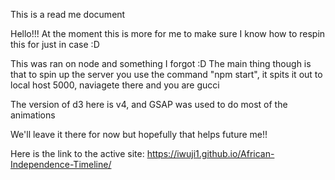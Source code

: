 This is a read me document

Hello!!! At the moment this is more for me to make sure I know how to respin this for just in case :D

This was ran on node and something I forgot :D The main thing though is that to spin up the server you use the command "npm start", it spits it out to local host 5000, naviagete there and you are gucci

The version of d3 here is v4, and GSAP was used to do most of the animations

We'll leave it there for now but hopefully that helps future me!!

Here is the link to the active site: https://iwuji1.github.io/African-Independence-Timeline/
